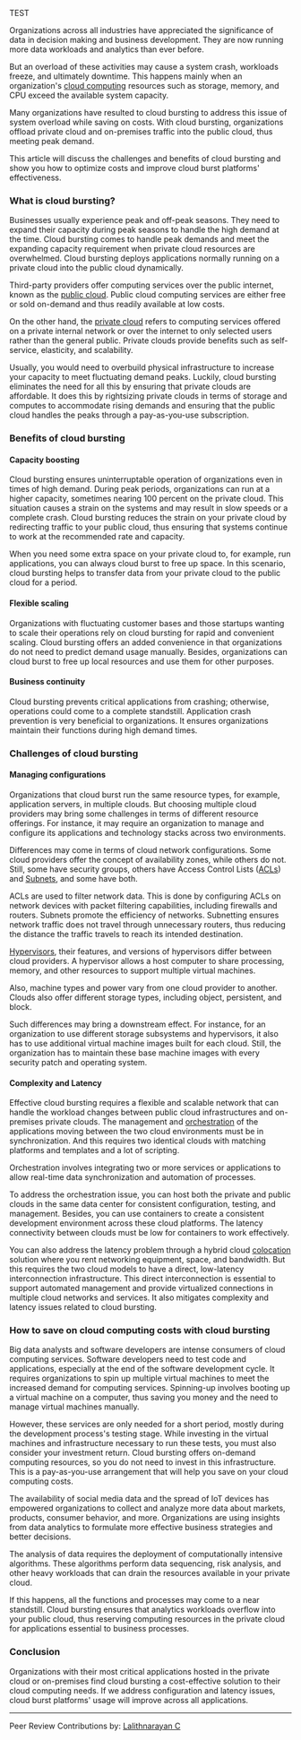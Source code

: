 TEST

Organizations across all industries have appreciated the significance of data in decision making and business development. They are now running more data workloads and analytics than ever before.

But an overload of these activities may cause a system crash, workloads freeze, and ultimately downtime. This happens mainly when an organization&#39;s [cloud computing](/engineering-education/introduction-to-cloud-computing/) resources such as storage, memory, and CPU exceed the available system capacity.

Many organizations have resulted to cloud bursting to address this issue of system overload while saving on costs. With cloud bursting, organizations offload private cloud and on-premises traffic into the public cloud, thus meeting peak demand.

This article will discuss the challenges and benefits of cloud bursting and show you how to optimize costs and improve cloud burst platforms' effectiveness.

### What is cloud bursting?

Businesses usually experience peak and off-peak seasons. They need to expand their capacity during peak seasons to handle the high demand at the time. Cloud bursting comes to handle peak demands and meet the expanding capacity requirement when private cloud resources are overwhelmed. Cloud bursting deploys applications normally running on a private cloud into the public cloud dynamically.

Third-party providers offer computing services over the public internet, known as the [public cloud](https://www.citrix.com/glossary/what-is-public-cloud.html). Public cloud computing services are either free or sold on-demand and thus readily available at low costs.

On the other hand, the [private cloud](https://www.citrix.com/glossary/what-is-private-cloud.html) refers to computing services offered on a private internal network or over the internet to only selected users rather than the general public. Private clouds provide benefits such as self-service, elasticity, and scalability.

Usually, you would need to overbuild physical infrastructure to increase your capacity to meet fluctuating demand peaks. Luckily, cloud bursting eliminates the need for all this by ensuring that private clouds are affordable. It does this by rightsizing private clouds in terms of storage and computes to accommodate rising demands and ensuring that the public cloud handles the peaks through a pay-as-you-use subscription.

### Benefits of cloud bursting

#### Capacity boosting

Cloud bursting ensures uninterruptable operation of organizations even in times of high demand. During peak periods, organizations can run at a higher capacity, sometimes nearing 100 percent on the private cloud. This situation causes a strain on the systems and may result in slow speeds or a complete crash. Cloud bursting reduces the strain on your private cloud by redirecting traffic to your public cloud, thus ensuring that systems continue to work at the recommended rate and capacity.

When you need some extra space on your private cloud to, for example, run applications, you can always cloud burst to free up space. In this scenario, cloud bursting helps to transfer data from your private cloud to the public cloud for a period.

#### Flexible scaling

Organizations with fluctuating customer bases and those startups wanting to scale their operations rely on cloud bursting for rapid and convenient scaling. Cloud bursting offers an added convenience in that organizations do not need to predict demand usage manually. Besides, organizations can cloud burst to free up local resources and use them for other purposes.

#### Business continuity

Cloud bursting prevents critical applications from crashing; otherwise, operations could come to a complete standstill. Application crash prevention is very beneficial to organizations. It ensures organizations maintain their functions during high demand times.

### Challenges of cloud bursting

#### Managing configurations

Organizations that cloud burst run the same resource types, for example, application servers, in multiple clouds. But choosing multiple cloud providers may bring some challenges in terms of different resource offerings. For instance, it may require an organization to manage and configure its applications and technology stacks across two environments.

Differences may come in terms of cloud network configurations. Some cloud providers offer the concept of availability zones, while others do not. Still, some have security groups, others have Access Control Lists ([ACLs](https://geek-university.com/ccna/what-is-acl-access-control-list/#)) and [Subnets](https://en.wikipedia.org/wiki/Subnetwork#), and some have both. 

ACLs are used to filter network data. This is done by configuring ACLs on network devices with packet filtering capabilities, including firewalls and routers. Subnets promote the efficiency of networks. Subnetting ensures network traffic does not travel through unnecessary routers, thus reducing the distance the traffic travels to reach its intended destination.

[Hypervisors](https://www.vmware.com/topics/glossary/content/hypervisor#), their features, and versions of hypervisors differ between cloud providers. A hypervisor allows a host computer to share processing, memory, and other resources to support multiple virtual machines. 

Also, machine types and power vary from one cloud provider to another. Clouds also offer different storage types, including object, persistent, and block.

Such differences may bring a downstream effect. For instance, for an organization to use different storage subsystems and hypervisors, it also has to use additional virtual machine images built for each cloud. Still, the organization has to maintain these base machine images with every security patch and operating system.

#### Complexity and Latency

Effective cloud bursting requires a flexible and scalable network that can handle the workload changes between public cloud infrastructures and on-premises private clouds. The management and [orchestration](https://www.mulesoft.com/resources/esb/what-application-orchestration#) of the applications moving between the two cloud environments must be in synchronization. And this requires two identical clouds with matching platforms and templates and a lot of scripting.

Orchestration involves integrating two or more services or applications to allow real-time data synchronization and automation of processes. 

To address the orchestration issue, you can host both the private and public clouds in the same data center for consistent configuration, testing, and management. Besides, you can use containers to create a consistent development environment across these cloud platforms. The latency connectivity between clouds must be low for containers to work effectively.

You can also address the latency problem through a hybrid cloud [colocation](https://en.wikipedia.org/wiki/Colocation_centre) solution where you rent networking equipment, space, and bandwidth. But this requires the two cloud models to have a direct, low-latency interconnection infrastructure. This direct interconnection is essential to support automated management and provide virtualized connections in multiple cloud networks and services. It also mitigates complexity and latency issues related to cloud bursting.

### How to save on cloud computing costs with cloud bursting

Big data analysts and software developers are intense consumers of cloud computing services. Software developers need to test code and applications, especially at the end of the software development cycle. It requires organizations to spin up multiple virtual machines to meet the increased demand for computing services. Spinning-up involves booting up a virtual machine on a computer, thus saving you money and the need to manage virtual machines manually. 

However, these services are only needed for a short period, mostly during the development process&#39;s testing stage. While investing in the virtual machines and infrastructure necessary to run these tests, you must also consider your investment return. Cloud bursting offers on-demand computing resources, so you do not need to invest in this infrastructure. This is a pay-as-you-use arrangement that will help you save on your cloud computing costs.

The availability of social media data and the spread of IoT devices has empowered organizations to collect and analyze more data about markets, products, consumer behavior, and more. Organizations are using insights from data analytics to formulate more effective business strategies and better decisions.

The analysis of data requires the deployment of computationally intensive algorithms. These algorithms perform data sequencing, risk analysis, and other heavy workloads that can drain the resources available in your private cloud.

If this happens, all the functions and processes may come to a near standstill. Cloud bursting ensures that analytics workloads overflow into your public cloud, thus reserving computing resources in the private cloud for applications essential to business processes.

### Conclusion

Organizations with their most critical applications hosted in the private cloud or on-premises find cloud bursting a cost-effective solution to their cloud computing needs. If we address configuration and latency issues, cloud burst platforms&#39; usage will improve across all applications.

---
Peer Review Contributions by: [Lalithnarayan C](/engineering-education/authors/lalithnarayan-c/)
